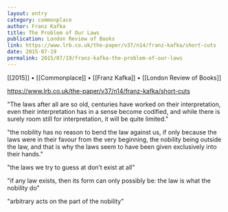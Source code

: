 ```yaml
---
layout: entry
category: commonplace
author: Franz Kafka
title: The Problem of Our Laws
publication: London Review of Books
link: https://www.lrb.co.uk/the-paper/v37/n14/franz-kafka/short-cuts
date: 2015-07-19
permalink: 2015/07/19/franz-kafka-the-problem-of-our-laws
---
```


[[2015]] • [[Commonplace]] • [[Franz Kafka]] • [[London Review of Books]] 

https://www.lrb.co.uk/the-paper/v37/n14/franz-kafka/short-cuts

"The laws after all are so old, centuries have worked on their interpretation, even their interpretation has in a sense become codified, and while there is surely room still for interpretation, it will be quite limited."

"the nobility has no reason to bend the law against us, if only because the laws were in their favour from the very beginning, the nobility being outside the law, and that is why the laws seem to have been given exclusively into their hands."

"the laws we try to guess at don’t exist at all"

"if any law exists, then its form can only possibly be: the law is what the nobility do"

"arbitrary acts on the part of the nobility"
